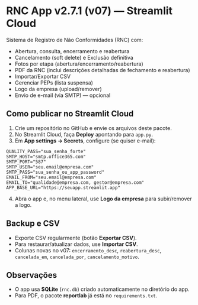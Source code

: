 # RNC App v2.7.1 (v07) — Streamlit Cloud

Sistema de Registro de Não Conformidades (RNC) com:
- Abertura, consulta, encerramento e reabertura
- Cancelamento (soft delete) e Exclusão definitiva
- Fotos por etapa (abertura/encerramento/reabertura)
- PDF da RNC (inclui descrições detalhadas de fechamento e reabertura)
- Importar/Exportar CSV
- Gerenciar PEPs (lista suspensa)
- Logo da empresa (upload/remover)
- Envio de e-mail (via SMTP) — opcional

## Como publicar no Streamlit Cloud

1) Crie um repositório no GitHub e envie os arquivos deste pacote.
2) No Streamlit Cloud, faça **Deploy** apontando para `app.py`.
3) Em **App settings → Secrets**, configure (se quiser e-mail):
```
QUALITY_PASS="sua_senha_forte"
SMTP_HOST="smtp.office365.com"
SMTP_PORT="587"
SMTP_USER="seu.email@empresa.com"
SMTP_PASS="sua_senha_ou_app_password"
EMAIL_FROM="seu.email@empresa.com"
EMAIL_TO="qualidade@empresa.com, gestor@empresa.com"
APP_BASE_URL="https://seuapp.streamlit.app"
```
4) Abra o app e, no menu lateral, use **Logo da empresa** para subir/remover a logo.

## Backup e CSV
- Exporte CSV regularmente (botão **Exportar CSV**).
- Para restaurar/atualizar dados, use **Importar CSV**.
- Colunas novas no v07: `encerramento_desc`, `reabertura_desc`, `cancelada_em`, `cancelada_por`, `cancelamento_motivo`.

## Observações
- O app usa **SQLite** (`rnc.db`) criado automaticamente no diretório do app.
- Para PDF, o pacote **reportlab** já está no `requirements.txt`.
